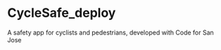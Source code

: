 CycleSafe_deploy
================

A safety app for cyclists and pedestrians, developed with Code for San Jose

